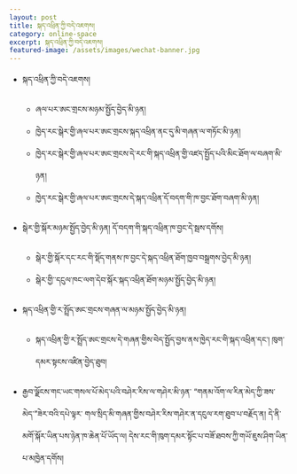 ```yaml
---
layout: post
title: སྐད་འཕྲིན་ཀྱི་བདེ་འཇགས།
category: online-space
excerpt: སྐད་འཕྲིན་ཀྱི་བདེ་འཇགས།
featured-image: /assets/images/wechat-banner.jpg 
---
```


- སྐད་འཕྲིན་ཀྱི་བདེ་འཇགས།
  - ཞལ་པར་ཨང་གྲངས་མཉམ་སྤྱོད་བྱེད་མི་ཉན།
  - ཁྱེད་རང་སྒེར་གྱི་ཞལ་པར་ཨང་གྲངས་སྐད་འཕྲིན་ནང་དུ་མི་གཞན་ལ་གཏོང་མི་ཉན།
  - ཁྱེད་རང་སྒེར་གྱི་ཞལ་པར་ཨང་གྲངས་དེ་རང་གི་སྐད་འཕྲིན་གྱི་འཛད་སྤྱོད་པའི་མིང་ཐོག་ལ་བཞག་མི་ཉན།
  - ཁྱེད་རང་སྒེར་གྱི་ཞལ་པར་ཨང་གྲངས་དེ་སྐད་འཕྲིན་དོ་བདག་གི་ཁ་བྱང་ཐོག་བཞག་མི་ཉན།
  
- སྒེར་གྱི་སྐོར་མཉམ་སྤྱོད་བྱེད་མི་ཉན། དོ་བདག་གི་སྐད་འཕྲིན་ཁ་བྱང་དེ་སྦས་དགོས།
  - སྒེར་གྱི་སྐོར་དང་རང་གི་སྡོད་གནས་ཁ་བྱང་དེ་སྐད་འཕྲིན་ཐོག་ཁྱབ་བསྒྲགས་བྱེད་མི་ཉན།
  - སྒེར་གྱི་་དངུལ་ཁང་ལག་དེབ་སྐོར་སྐད་འཕྲིན་ཐོག་མཉམ་སྤྱོད་བྱེད་མི་ཉན།

- སྐད་འཕྲིན་གྱི་ར་སྤྲོད་ཨང་གྲངས་གཞན་ལ་མཉམ་སྤྱོད་བྱེད་མི་ཉན།
  - སྐད་འཕྲིན་གྱི་ར་སྤྲོད་ཨང་གྲངས་དེ་གཞན་གྱིས་བེད་སྤྱོད་བྱས་ནས་ཁྱེད་རང་གི་སྐད་འཕྲིན་དང་། ཁུག་དམར་སྟངས་འཛིན་བྱེད་ཐུབ།

- རྒྱབ་ལྗོངས་གང་ཡང་གསལ་པོ་མེད་པའི་བཤེར་རིས་ལ་གཤེར་མི་ཉན་ “གནམ་འོག་ལ་རིན་མེད་ཀྱི་ཟས་མེད་”ཟེར་བའི་དཔེ་ལྟར་ གལ་སྲིད་མི་གཞན་གྱིས་བཤེར་རིས་གཤེར་ན་དངུལ་རག་ཐུབ་པ་བརྗོད་ན། དེ་ནི་མགོ་སྐོར་ཡིན་པས་ཉེན་ཁ་ཆེན་པོ་ཡོད་ལ། དེས་རང་གི་ཁུག་དམར་སྟོང་པ་བཟོ་ཐབས་ཀྱི་གཡོ་ཇུས་ཤིག་ཡིན་པ་མཁྱེན་དགོས།

